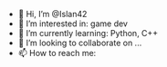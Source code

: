 - 👋 Hi, I’m @Islan42
- 👀 I’m interested in: game dev
- 🌱 I’m currently learning: Python, C++
- 💞️ I’m looking to collaborate on ...
- 📫 How to reach me: 
    

<!---
Islan42/Islan42 is a ✨ special ✨ repository because its `README.md` (this file) appears on your GitHub profile.
You can click the Preview link to take a look at your changes.
--->
